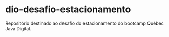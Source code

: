 # dio-desafio-estacionamento
Repositório destinado ao desafio do estacionamento do bootcamp Québec Java Digital.

